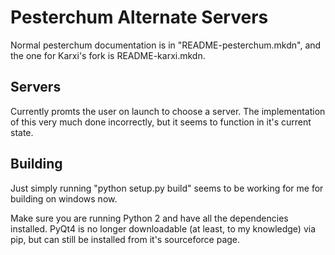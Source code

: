 # Pesterchum Alternate Servers
Normal pesterchum documentation is in "README-pesterchum.mkdn", and the one for Karxi's fork is README-karxi.mkdn.

## Servers
Currently promts the user on launch to choose a server. The implementation of this very much done incorrectly, but it seems to function in it's current state.

## Building
Just simply running "python setup.py build" seems to be working for me for building on windows now.

Make sure you are running Python 2 and have all the dependencies installed. PyQt4 is no longer downloadable (at least, to my knowledge) via pip, but can still be installed from it's sourceforce page.
